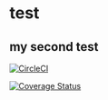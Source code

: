 # test

## my second test

[![CircleCI](https://circleci.com/gh/liontoolkit/test.svg?style=shield)](https://circleci.com/gh/liontoolkit/test)

[![Coverage Status](https://coveralls.io/repos/github/liontoolkit/test/badge.svg)](https://coveralls.io/github/liontoolkit/test)
